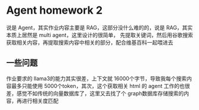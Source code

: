 # Agent homework 2

说是 Agent，其实作业内容主要是 RAG，这部分没什么难的的，说是 RAG，其实本质上居然是 multi agent，这里设计的很简单，
先提取关键词，然后用谷歌搜索获取相关内容，再提取搜索内容中相关的部分，配合维基百科一起喂进去


## 一些问题

作业要求的 llama3的能力其实很差，上下文就 16000个字节，导致我每个搜索内容最多只能使用 5000个token，其次，这个获取相关 html 的
agent 工作的也很差，感觉不如传统的向量数据库了，这里又去找了个 graph数据库存储搜索的内容，再进行相关度匹配